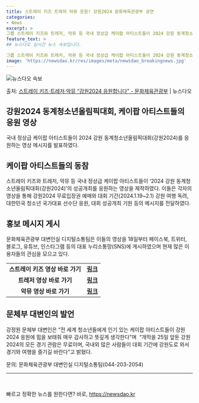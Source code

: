 ```yaml
---
title: 스트레이 키즈 트레저 악뮤 응원! 강원2024 문화체육관광부 공연
categories:
- News
excerpt: >
그룹 스트레이 키즈와 트레저, 악뮤 등 국내 정상급 케이팝 아티스트들이 2024 강원 동계청소년올림픽대회(강…
feature_text: >
## 뉴스다오 실시간 뉴스 속보입니다.

그룹 스트레이 키즈와 트레저, 악뮤 등 국내 정상급 케이팝 아티스트들이 2024 강원 동계청소년올림픽대회(강…
image: 'https://newsdao.kr/res/images/meta/newsdao_breakingnews.jpg'
---
```


![뉴스다오 속보](https://newsdao.kr/res/images/meta/newsdao_breakingnews.jpg)

<p>출처: <a href="https://newsdao.kr/2878" rel="dofollow">스트레이 키즈·트레저·악뮤 “강원2024 응원합니다” - 문화체육관광부</a> | 뉴스다오</p>

<h2>강원2024 동계청소년올림픽대회, 케이팝 아티스트들의 응원 영상</h2>

<p data-ke-size="size16">국내 정상급 케이팝 아티스트들이 2024 강원 동계청소년올림픽대회(강원2024)를 응원하는 영상 메시지를 발표하였다.</p>

<h2 data-ke-size="size26">케이팝 아티스트들의 동참</h2>

<p data-ke-size="size16">스트레이 키즈와 트레저, 악뮤 등 국내 정상급 케이팝 아티스트들이 ‘2024 강원 동계청소년올림픽대회(강원2024)’의 성공개최를 응원하는 영상을 제작하였다. 이들은 각자의 영상을 통해 강원2024 무료입장권 예매와 대회 기간(2024.1.19~2.1) 강원 여행 독려, 대한민국 청소년 국가대표 선수단 응원, 대회 성공개최 기원 등의 메시지를 전달하였다.</p>

<h2 data-ke-size="size26">홍보 메시지 게시</h2>

<p data-ke-size="size16">문화체육관광부 대변인실 디지털소통팀은 이들의 영상을 18일부터 페이스북, 트위터, 블로그, 유튜브, 인스타그램 등의 대표 누리소통망(SNS)에 게시하였으며 현재 많은 이용자들의 관심을 모으고 있다.</p>

<table>
    <tr>
        <td style="text-align: center; height: 17px;"><b>스트레이 키즈 영상 바로 가기</b></td>
        <td style="text-align: center; height: 17px;"><b><a href="https://www.instagram.com/p/C0-xV44pW4Q/">링크</a></b></td>
    </tr>
    <tr>
        <td style="text-align: center; height: 17px;"><b>트레저 영상 바로 가기</b></td>
        <td style="text-align: center; height: 17px;"><b><a href="https://youtu.be/uNkgQWAUNFA?si=tb3-eCWqtHajwJE3">링크</a></b></td>
    </tr>
    <tr>
        <td style="text-align: center; height: 17px;"><b>악뮤 영상 바로 가기</b></td>
        <td style="text-align: center; height: 17px;"><b><a href="https://fb.watch/p4D40THwrm/?mibextid=9R9pXO">링크</a></b></td>
    </tr>
</table>

<h2 data-ke-size="size26">문체부 대변인의 발언</h2>

<p data-ke-size="size16">강정원 문체부 대변인은 “전 세계 청소년들에게 인기 있는 케이팝 아티스트들이 강원2024 응원에 힘을 보태줘 매우 감사하고 뜻깊게 생각한다”며  “개막을 25일 앞둔 강원2024의 모든 경기 관람은 무료이며, 국내외 많은 사람들이 대회 기간에 강원도로 와서 경기와 여행을 즐기길 바란다”고 밝혔다.</p>

<p data-ke-size="size16">문의: 문화체육관광부 대변인실 디지털소통팀(044-203-2054)</p>

<hr />

<p data-ke-size="size16">&nbsp;</p>
 

빠르고 정확한 뉴스를 원한다면? 바로, <a href="https://newsdao.kr" rel="dofollow">https://newsdao.kr</a>


    
